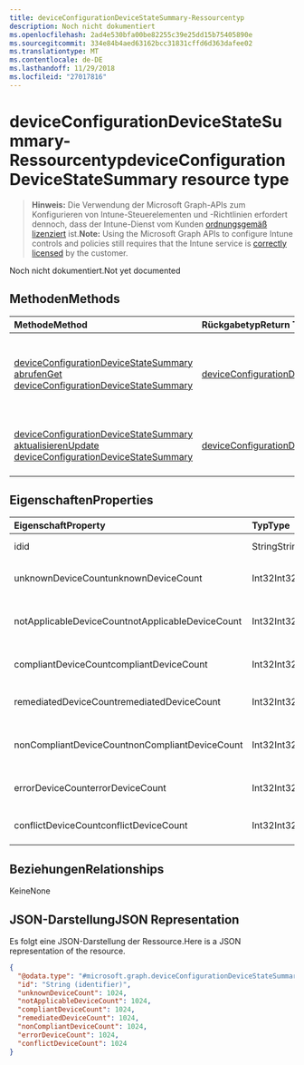 ```yaml
---
title: deviceConfigurationDeviceStateSummary-Ressourcentyp
description: Noch nicht dokumentiert
ms.openlocfilehash: 2ad4e530bfa00be82255c39e25dd15b75405890e
ms.sourcegitcommit: 334e84b4aed63162bcc31831cffd6d363dafee02
ms.translationtype: MT
ms.contentlocale: de-DE
ms.lasthandoff: 11/29/2018
ms.locfileid: "27017816"
---
```

# <a name="deviceconfigurationdevicestatesummary-resource-type"></a><span data-ttu-id="cbf75-103">deviceConfigurationDeviceStateSummary-Ressourcentyp</span><span class="sxs-lookup"><span data-stu-id="cbf75-103">deviceConfigurationDeviceStateSummary resource type</span></span>

> <span data-ttu-id="cbf75-104">**Hinweis:** Die Verwendung der Microsoft Graph-APIs zum Konfigurieren von Intune-Steuerelementen und -Richtlinien erfordert dennoch, dass der Intune-Dienst vom Kunden [ordnungsgemäß lizenziert](https://go.microsoft.com/fwlink/?linkid=839381) ist.</span><span class="sxs-lookup"><span data-stu-id="cbf75-104">**Note:** Using the Microsoft Graph APIs to configure Intune controls and policies still requires that the Intune service is [correctly licensed](https://go.microsoft.com/fwlink/?linkid=839381) by the customer.</span></span>

<span data-ttu-id="cbf75-105">Noch nicht dokumentiert.</span><span class="sxs-lookup"><span data-stu-id="cbf75-105">Not yet documented</span></span>
## <a name="methods"></a><span data-ttu-id="cbf75-106">Methoden</span><span class="sxs-lookup"><span data-stu-id="cbf75-106">Methods</span></span>
|<span data-ttu-id="cbf75-107">Methode</span><span class="sxs-lookup"><span data-stu-id="cbf75-107">Method</span></span>|<span data-ttu-id="cbf75-108">Rückgabetyp</span><span class="sxs-lookup"><span data-stu-id="cbf75-108">Return Type</span></span>|<span data-ttu-id="cbf75-109">Beschreibung</span><span class="sxs-lookup"><span data-stu-id="cbf75-109">Description</span></span>|
|:---|:---|:---|
|[<span data-ttu-id="cbf75-110">deviceConfigurationDeviceStateSummary abrufen</span><span class="sxs-lookup"><span data-stu-id="cbf75-110">Get deviceConfigurationDeviceStateSummary</span></span>](../api/intune-deviceconfig-deviceconfigurationdevicestatesummary-get.md)|[<span data-ttu-id="cbf75-111">deviceConfigurationDeviceStateSummary</span><span class="sxs-lookup"><span data-stu-id="cbf75-111">deviceConfigurationDeviceStateSummary</span></span>](../resources/intune-deviceconfig-deviceconfigurationdevicestatesummary.md)|<span data-ttu-id="cbf75-112">Lesen von Eigenschaften und Beziehungen des [deviceConfigurationDeviceStateSummary](../resources/intune-deviceconfig-deviceconfigurationdevicestatesummary.md)-Objekts.</span><span class="sxs-lookup"><span data-stu-id="cbf75-112">Read properties and relationships of the [deviceConfigurationDeviceStateSummary](../resources/intune-deviceconfig-deviceconfigurationdevicestatesummary.md) object.</span></span>|
|[<span data-ttu-id="cbf75-113">deviceConfigurationDeviceStateSummary aktualisieren</span><span class="sxs-lookup"><span data-stu-id="cbf75-113">Update deviceConfigurationDeviceStateSummary</span></span>](../api/intune-deviceconfig-deviceconfigurationdevicestatesummary-update.md)|[<span data-ttu-id="cbf75-114">deviceConfigurationDeviceStateSummary</span><span class="sxs-lookup"><span data-stu-id="cbf75-114">deviceConfigurationDeviceStateSummary</span></span>](../resources/intune-deviceconfig-deviceconfigurationdevicestatesummary.md)|<span data-ttu-id="cbf75-115">Aktualisieren der Eigenschaften eines [deviceConfigurationDeviceStateSummary](../resources/intune-deviceconfig-deviceconfigurationdevicestatesummary.md)-Objekts.</span><span class="sxs-lookup"><span data-stu-id="cbf75-115">Update the properties of a [deviceConfigurationDeviceStateSummary](../resources/intune-deviceconfig-deviceconfigurationdevicestatesummary.md) object.</span></span>|

## <a name="properties"></a><span data-ttu-id="cbf75-116">Eigenschaften</span><span class="sxs-lookup"><span data-stu-id="cbf75-116">Properties</span></span>
|<span data-ttu-id="cbf75-117">Eigenschaft</span><span class="sxs-lookup"><span data-stu-id="cbf75-117">Property</span></span>|<span data-ttu-id="cbf75-118">Typ</span><span class="sxs-lookup"><span data-stu-id="cbf75-118">Type</span></span>|<span data-ttu-id="cbf75-119">Beschreibung</span><span class="sxs-lookup"><span data-stu-id="cbf75-119">Description</span></span>|
|:---|:---|:---|
|<span data-ttu-id="cbf75-120">id</span><span class="sxs-lookup"><span data-stu-id="cbf75-120">id</span></span>|<span data-ttu-id="cbf75-121">String</span><span class="sxs-lookup"><span data-stu-id="cbf75-121">String</span></span>|<span data-ttu-id="cbf75-122">Schlüssel der Entität</span><span class="sxs-lookup"><span data-stu-id="cbf75-122">Key of the entity.</span></span>|
|<span data-ttu-id="cbf75-123">unknownDeviceCount</span><span class="sxs-lookup"><span data-stu-id="cbf75-123">unknownDeviceCount</span></span>|<span data-ttu-id="cbf75-124">Int32</span><span class="sxs-lookup"><span data-stu-id="cbf75-124">Int32</span></span>|<span data-ttu-id="cbf75-125">Anzahl von unbekannten Geräten</span><span class="sxs-lookup"><span data-stu-id="cbf75-125">Number of unknown devices</span></span>|
|<span data-ttu-id="cbf75-126">notApplicableDeviceCount</span><span class="sxs-lookup"><span data-stu-id="cbf75-126">notApplicableDeviceCount</span></span>|<span data-ttu-id="cbf75-127">Int32</span><span class="sxs-lookup"><span data-stu-id="cbf75-127">Int32</span></span>|<span data-ttu-id="cbf75-128">Anzahl der ausgenommenen Geräte</span><span class="sxs-lookup"><span data-stu-id="cbf75-128">Number of not applicable devices</span></span>|
|<span data-ttu-id="cbf75-129">compliantDeviceCount</span><span class="sxs-lookup"><span data-stu-id="cbf75-129">compliantDeviceCount</span></span>|<span data-ttu-id="cbf75-130">Int32</span><span class="sxs-lookup"><span data-stu-id="cbf75-130">Int32</span></span>|<span data-ttu-id="cbf75-131">Anzahl von konformen Geräten</span><span class="sxs-lookup"><span data-stu-id="cbf75-131">Number of compliant devices</span></span>|
|<span data-ttu-id="cbf75-132">remediatedDeviceCount</span><span class="sxs-lookup"><span data-stu-id="cbf75-132">remediatedDeviceCount</span></span>|<span data-ttu-id="cbf75-133">Int32</span><span class="sxs-lookup"><span data-stu-id="cbf75-133">Int32</span></span>|<span data-ttu-id="cbf75-134">Anzahl von korrigierten Geräten</span><span class="sxs-lookup"><span data-stu-id="cbf75-134">Number of remediated devices</span></span>|
|<span data-ttu-id="cbf75-135">nonCompliantDeviceCount</span><span class="sxs-lookup"><span data-stu-id="cbf75-135">nonCompliantDeviceCount</span></span>|<span data-ttu-id="cbf75-136">Int32</span><span class="sxs-lookup"><span data-stu-id="cbf75-136">Int32</span></span>|<span data-ttu-id="cbf75-137">Anzahl von nicht konformen Geräten</span><span class="sxs-lookup"><span data-stu-id="cbf75-137">Number of NonCompliant devices</span></span>|
|<span data-ttu-id="cbf75-138">errorDeviceCount</span><span class="sxs-lookup"><span data-stu-id="cbf75-138">errorDeviceCount</span></span>|<span data-ttu-id="cbf75-139">Int32</span><span class="sxs-lookup"><span data-stu-id="cbf75-139">Int32</span></span>|<span data-ttu-id="cbf75-140">Anzahl von Geräten mit Fehlern</span><span class="sxs-lookup"><span data-stu-id="cbf75-140">Number of error devices</span></span>|
|<span data-ttu-id="cbf75-141">conflictDeviceCount</span><span class="sxs-lookup"><span data-stu-id="cbf75-141">conflictDeviceCount</span></span>|<span data-ttu-id="cbf75-142">Int32</span><span class="sxs-lookup"><span data-stu-id="cbf75-142">Int32</span></span>|<span data-ttu-id="cbf75-143">Anzahl der Geräte mit Konflikten</span><span class="sxs-lookup"><span data-stu-id="cbf75-143">Number of conflict devices</span></span>|

## <a name="relationships"></a><span data-ttu-id="cbf75-144">Beziehungen</span><span class="sxs-lookup"><span data-stu-id="cbf75-144">Relationships</span></span>
<span data-ttu-id="cbf75-145">Keine</span><span class="sxs-lookup"><span data-stu-id="cbf75-145">None</span></span>
## <a name="json-representation"></a><span data-ttu-id="cbf75-146">JSON-Darstellung</span><span class="sxs-lookup"><span data-stu-id="cbf75-146">JSON Representation</span></span>
<span data-ttu-id="cbf75-147">Es folgt eine JSON-Darstellung der Ressource.</span><span class="sxs-lookup"><span data-stu-id="cbf75-147">Here is a JSON representation of the resource.</span></span>
<!-- {
  "blockType": "resource",
  "keyProperty": "id",
  "@odata.type": "microsoft.graph.deviceConfigurationDeviceStateSummary"
}
-->
``` json
{
  "@odata.type": "#microsoft.graph.deviceConfigurationDeviceStateSummary",
  "id": "String (identifier)",
  "unknownDeviceCount": 1024,
  "notApplicableDeviceCount": 1024,
  "compliantDeviceCount": 1024,
  "remediatedDeviceCount": 1024,
  "nonCompliantDeviceCount": 1024,
  "errorDeviceCount": 1024,
  "conflictDeviceCount": 1024
}
```




